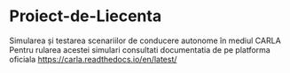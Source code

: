# Proiect-de-Liecenta
Simularea și testarea scenariilor de conducere autonome în mediul CARLA
Pentru rularea acestei simulari consultati documentatia de pe platforma oficiala https://carla.readthedocs.io/en/latest/
